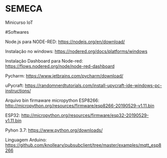# SEMECA
Minicurso IoT

#Softwares

Node.js para NODE-RED:
https://nodejs.org/en/download/

Instalação no windows:
https://nodered.org/docs/platforms/windows

Instalação Dashboard para Node-red:
https://flows.nodered.org/node/node-red-dashboard

Pycharm:
https://www.jetbrains.com/pycharm/download/

uPycraft:
https://randomnerdtutorials.com/install-upycraft-ide-windows-pc-instructions/

Arquivo bin firmaware micropython
ESP8266: http://micropython.org/resources/firmware/esp8266-20190529-v1.11.bin 

ESP32: http://micropython.org/resources/firmware/esp32-20190529-v1.11.bin

Pyhon 3.7: 
https://www.python.org/downloads/


Linguagem Arduino:
https://github.com/knolleary/pubsubclient/tree/master/examples/mqtt_esp8266
